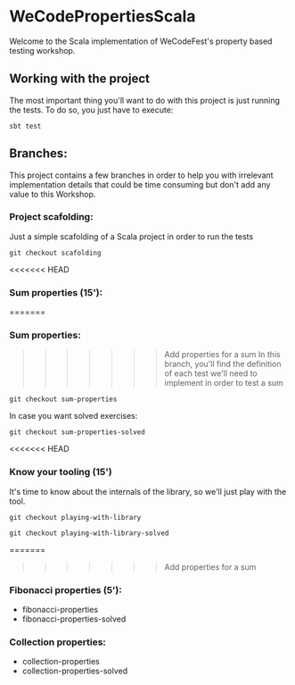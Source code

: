 # WeCodePropertiesScala

Welcome to the Scala implementation of WeCodeFest's property based testing workshop.

## Working with the project

The most important thing you'll want to do with this project is just running the tests. To do so, you just have to execute:

```
sbt test
```

## Branches:

This project contains a few branches in order to help you with irrelevant implementation details that could be time consuming but don't add any value to this Workshop.  

### Project scafolding:
Just a simple scafolding of a Scala project in order to run the tests 

```
git checkout scafolding
```

<<<<<<< HEAD
### Sum properties (15'):
=======
### Sum properties:
>>>>>>> Add properties for a sum
In this branch, you'll find the definition of each test we'll need to implement in order to test a sum
```
git checkout sum-properties
```
In case you want solved exercises:
```
git checkout sum-properties-solved
```

<<<<<<< HEAD

### Know your tooling (15')
It's time to know about the internals of the library, so we'll just play with the tool.

```
git checkout playing-with-library
```

```
git checkout playing-with-library-solved
```
=======
>>>>>>> Add properties for a sum


### Fibonacci properties (5'):
* fibonacci-properties
* fibonacci-properties-solved

### Collection properties:
* collection-properties
* collection-properties-solved
